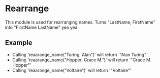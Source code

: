 Rearrange
=========

This module is used for rearranging names.
Turns "LastName, FirstName" into "FirstName LastName"
yea yea
## Example

 * Calling 'reaarange_name("Turing, Alan")' will return '"Alan Turing"'
 * Calling 'reaarange_name("Hopper, Grace M.")' will return '"Grace M. Hopper"'
 * Calling 'reaarange_name("Voltaire")' will return '"Voltaire"'
